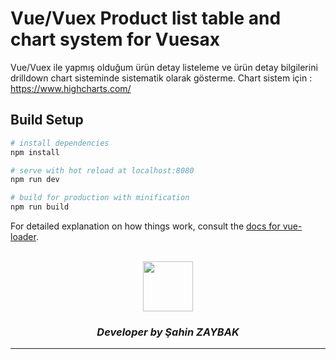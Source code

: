 # Vue/Vuex Product list table and chart system for Vuesax

Vue/Vuex ile yapmış olduğum ürün detay listeleme ve ürün detay bilgilerini drilldown chart  sisteminde sistematik olarak gösterme.
Chart sistem için : https://www.highcharts.com/


## Build Setup

``` bash
# install dependencies
npm install

# serve with hot reload at localhost:8080
npm run dev

# build for production with minification
npm run build
```

For detailed explanation on how things work, consult the [docs for vue-loader](http://vuejs.github.io/vue-loader).

<br>
<div align="center">
  <img src="https://image.flaticon.com/teams/slug/smashicons.jpg" width="80">
  <h3><i>Developer by Şahin ZAYBAK </i></h3>
  <hr/>
</div>
